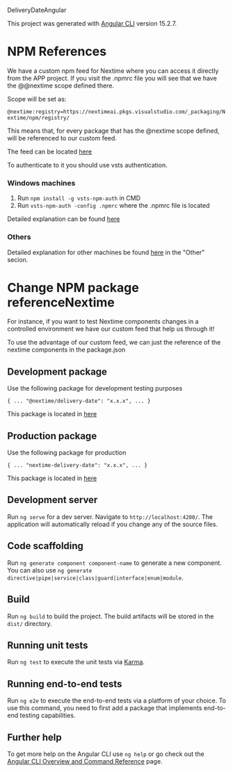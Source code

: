 DeliveryDateAngular

This project was generated with [Angular CLI](https://github.com/angular/angular-cli) version 15.2.7.

# NPM References

We have a custom npm feed for Nextime where you can access it directly from the APP project.
If you visit the .npmrc file you will see that we have the @@nextime scope defined there.

Scope will be set as:

`@nextime:registry=https://nextimeai.pkgs.visualstudio.com/_packaging/Nextime/npm/registry/`

This means that, for every package that has the @nextime scope defined, will be referenced to our custom feed.

The feed can be located [here](https://nextimeai.visualstudio.com/Nextime.ai%20DatePicker/_artifacts/feed/Nextime)

To authenticate to it you should use vsts authentication.

### Windows machines

1. Run `npm install -g vsts-npm-auth` in CMD
2. Run `vsts-npm-auth -config .npmrc` where the .npmrc file is located

Detailed explanation can be found [here](https://nextimeai.visualstudio.com/Nextime.ai%20DatePicker/_artifacts/feed/Nextime/connect)

### Others

Detailed explanation for other machines be found [here](https://nextimeai.visualstudio.com/Nextime.ai%20DatePicker/_artifacts/feed/Nextime) in the "Other" secion.

# Change NPM package referenceNextime

For instance, if you want to test Nextime components changes in a controlled environment we have our custom feed that help us through it!

To use the advantage of our custom feed, we can just the reference of the nextime components in the package.json

## Development package

Use the following package for development testing purposes

`{
  ...
      "@nextime/delivery-date": "x.x.x",
  ...
}
`

This package is located in [here](https://nextimeai.visualstudio.com/Nextime.ai%20DatePicker/_artifacts/feed/Nextime/Npm/@nextime%2Fdelivery-date/overview/1.0.51)

## Production package

Use the following package for production

`{
  ...
      "nextime-delivery-date": "x.x.x",
  ...
}
`

This package is located in [here](https://www.npmjs.com/package/nextime-delivery-date)

## Development server

Run `ng serve` for a dev server. Navigate to `http://localhost:4200/`. The application will automatically reload if you change any of the source files.

## Code scaffolding

Run `ng generate component component-name` to generate a new component. You can also use `ng generate directive|pipe|service|class|guard|interface|enum|module`.

## Build

Run `ng build` to build the project. The build artifacts will be stored in the `dist/` directory.

## Running unit tests

Run `ng test` to execute the unit tests via [Karma](https://karma-runner.github.io).

## Running end-to-end tests

Run `ng e2e` to execute the end-to-end tests via a platform of your choice. To use this command, you need to first add a package that implements end-to-end testing capabilities.

## Further help

To get more help on the Angular CLI use `ng help` or go check out the [Angular CLI Overview and Command Reference](https://angular.io/cli) page.
